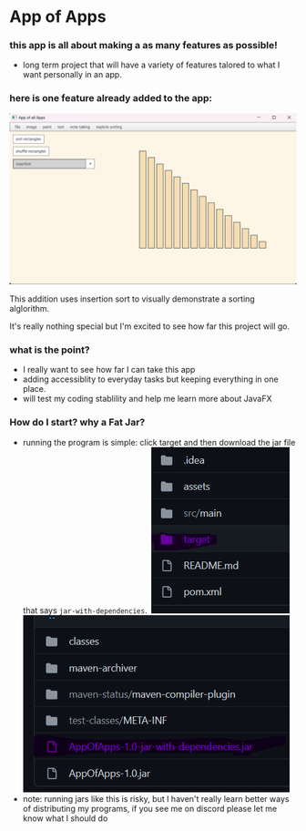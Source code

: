 # App of Apps

### this app is all about making a as many features as possible!
* long term project that will have a variety of features talored to what I want personally in an app.
### here is one feature already added to the app:

![picture of sorting algorithm in AppOfApps](assets/AppOfApps.png)

This addition uses insertion sort to visually demonstrate a sorting alglorithm. 

It's really nothing special but I'm excited to see how far this project will go.

### what is the point?

- I really want to see how far I can take this app
- adding accessiblity to everyday tasks but keeping everything in one place.
- will test my coding stablility and help me learn more about JavaFX
  
### How do I start? why a Fat Jar?

- running the program is simple: click target and then download the jar file that says `jar-with-dependencies`.
![step 1](assets/step1.png)
![step 2](assets/step2.png)
- note: running jars like this is risky, but I haven't really learn better ways of distributing my programs, if you see me on discord please let me know what I should do

